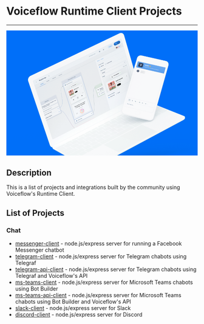 # Voiceflow Runtime Client Projects

---
![image](/img/landing.png)

## Description

This is a list of projects and integrations built by the community using Voiceflow's Runtime Client.



## List of Projects

### Chat
* [messenger-client](https://github.com/voiceflow/messenger-client) - node.js/express server for running a Facebook Messenger chatbot
* [telegram-client](https://github.com/xavidop/telegram-voiceflow-bot) - node.js/express server for Telegram chabots using Telegraf
* [telegram-api-client](https://github.com/xavidop/telegram-voiceflow-api-bot) - node.js/express server for Telegram chabots using Telegraf and Voiceflow's API
* [ms-teams-client](https://github.com/xavidop/ms-teams-voiceflow-bot) - node.js/express server for Microsoft Teams chabots using Bot Builder
* [ms-teams-api-client](https://github.com/xavidop/ms-teams-voiceflow-api-bot) - node.js/express server for Microsoft Teams chabots using Bot Builder and Voiceflow's API
* [slack-client](https://github.com/DecathectZero/voiceflow-slack) - node.js/express server for Slack
* [discord-client](https://github.com/jgoping/discord-voiceflow-bot) - node.js/express server for Discord

